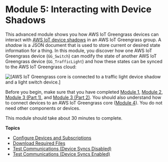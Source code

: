 # Module 5: Interacting with Device Shadows<a name="module5"></a>

This advanced module shows you how AWS IoT Greengrass devices can interact with [AWS IoT device shadows](https://docs.aws.amazon.com/iot/latest/developerguide/iot-device-shadows.html) in an AWS IoT Greengrass group\. A *shadow* is a JSON document that is used to store current or desired state information for a thing\. In this module, you discover how one AWS IoT Greengrass device \(`GG_Switch`\) can modify the state of another AWS IoT Greengrass device \(`GG_TrafficLight`\) and how these states can be synced to the AWS IoT Greengrass cloud:

![\[AWS IoT Greengrass core is connected to a traffic light device shadow and a light switch device.\]](http://docs.aws.amazon.com/greengrass/latest/developerguide/images/gg-get-started-077.5.png)

Before you begin, make sure that you have completed [Module 1](module1.md), [Module 2](module2.md), [Module 3 \(Part 1\)](module3-I.md), and [Module 3 \(Part 2\)](module3-II.md)\. You should also understand how to connect devices to an AWS IoT Greengrass core \([Module 4](module4.md)\)\. You do not need other components or devices\.

This module should take about 30 minutes to complete\.

**Topics**
+ [Configure Devices and Subscriptions](config-dev-subs.md)
+ [Download Required Files](file-download.md)
+ [Test Communications \(Device Syncs Disabled\)](comms-disabled.md)
+ [Test Communications \(Device Syncs Enabled\)](comms-enabled.md)